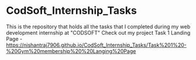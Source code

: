 # CodSoft_Internship_Tasks
This is the repository that holds all the tasks that I completed during my web development internship at "CODSOFT"
Check out my project
Task 1 Landing Page - https://nishantraj7906.github.io/CodSoft_Internship_Tasks/Task%201%20-%20Gym%20membership%20%20Langing%20Page
